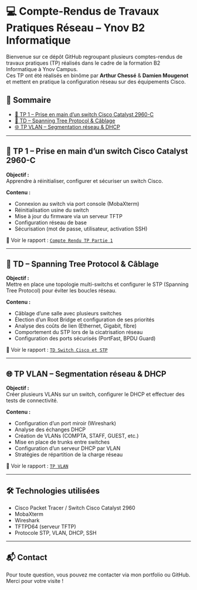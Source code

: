 # 💻 Compte-Rendus de Travaux Pratiques Réseau – Ynov B2 Informatique

Bienvenue sur ce dépôt GitHub regroupant plusieurs comptes-rendus de travaux pratiques (TP) réalisés dans le cadre de la formation B2 Informatique à Ynov Campus.  
Ces TP ont été réalisés en binôme par **Arthur Chessé** & **Damien Mougenot** et mettent en pratique la configuration réseau sur des équipements Cisco.

## 📂 Sommaire

- [🧠 TP 1 – Prise en main d’un switch Cisco Catalyst 2960-C](#-tp-1--prise-en-main-dun-switch-cisco-catalyst-2960-c)
- [🔁 TD – Spanning Tree Protocol & Câblage](#-td--spanning-tree-protocol--câblage)
- [🌐 TP VLAN – Segmentation réseau & DHCP](#-tp-vlan--segmentation-réseau--dhcp)

---

## 🧠 TP 1 – Prise en main d’un switch Cisco Catalyst 2960-C

**Objectif :**  
Apprendre à réinitialiser, configurer et sécuriser un switch Cisco.

**Contenu :**

- Connexion au switch via port console (MobaXterm)
- Réinitialisation usine du switch
- Mise à jour du firmware via un serveur TFTP
- Configuration réseau de base
- Sécurisation (mot de passe, utilisateur, activation SSH)

📄 Voir le rapport : [`Compte Rendu TP Partie 1`](./tp1-switch-cisco.pdf)

---

## 🔁 TD – Spanning Tree Protocol & Câblage

**Objectif :**  
Mettre en place une topologie multi-switchs et configurer le STP (Spanning Tree Protocol) pour éviter les boucles réseau.

**Contenu :**

- Câblage d’une salle avec plusieurs switches
- Élection d’un Root Bridge et configuration de ses priorités
- Analyse des coûts de lien (Ethernet, Gigabit, fibre)
- Comportement du STP lors de la cicatrisation réseau
- Configuration des ports sécurisés (PortFast, BPDU Guard)

📄 Voir le rapport : [`TD Switch Cisco et STP`](./TD%20Switch%20Cisco%20et%20STP.pdf)

---

## 🌐 TP VLAN – Segmentation réseau & DHCP

**Objectif :**  
Créer plusieurs VLANs sur un switch, configurer le DHCP et effectuer des tests de connectivité.

**Contenu :**

- Configuration d’un port miroir (Wireshark)
- Analyse des échanges DHCP
- Création de VLANs (COMPTA, STAFF, GUEST, etc.)
- Mise en place de trunks entre switches
- Configuration d’un serveur DHCP par VLAN
- Stratégies de répartition de la charge réseau

📄 Voir le rapport : [`TP VLAN`](./TP%20VLAN.pdf)

---

## 🛠️ Technologies utilisées

- Cisco Packet Tracer / Switch Cisco Catalyst 2960
- MobaXterm
- Wireshark
- TFTPD64 (serveur TFTP)
- Protocole STP, VLAN, DHCP, SSH

---

## 📬 Contact

Pour toute question, vous pouvez me contacter via mon portfolio ou GitHub.  
Merci pour votre visite !


